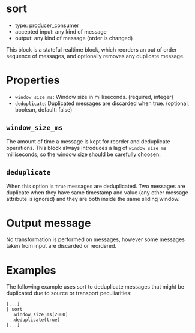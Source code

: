 # sort

* type: producer_consumer
* accepted input: any kind of message
* output: any kind of message (order is changed)

This block is a stateful realtime block, which reorders an out of order sequence of messages, and
optionally removes any duplicate message.

# Properties

* `window_size_ms`: Window size in milliseconds. (required, integer)
* `deduplicate`: Duplicated messages are discarded when true. (optional, boolean, default: false)

## `window_size_ms`

The amount of time a message is kept for reorder and deduplicate operations.
This block always introduces a lag of `window_size_ms` milliseconds, so the window size should be
carefully choosen.

## `deduplicate`

When this option is `true` messages are deduplicated. Two messages are duplicate when they have
same timestamp and value (any other message attribute is ignored) and they are both inside the
same sliding window.

# Output message

No transformation is performed on messages, however some messages taken from input are discarded or
reordered.

# Examples

The following example uses sort to deduplicate messages that might be duplicated due to source or
transport peculiarities:

```
[...]
| sort
  .window_size_ms(2000)
  .deduplicate(true)
[...]
```

